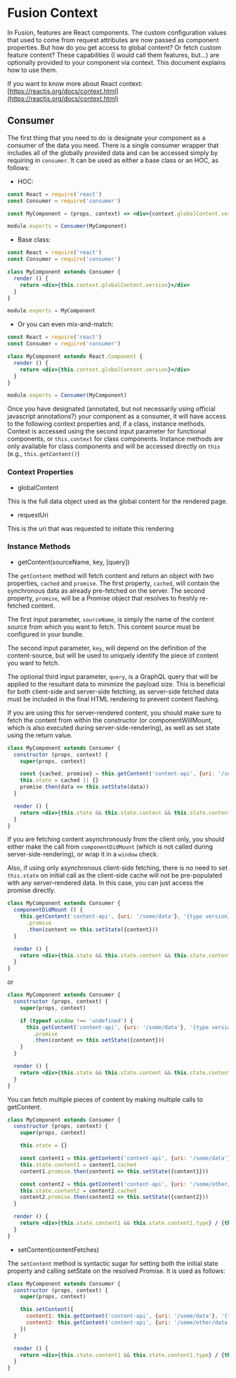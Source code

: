 # Fusion Context

In Fusion, features are React components. The custom configuration values that used to come from request attributes are now passed as component properties. But how do you get access to global content? Or fetch custom feature content? These capabilities (I would call them features, but...) are optionally provided to your component via context. This document explains how to use them.

If you want to know more about React context: [https://reactjs.org/docs/context.html](https://reactjs.org/docs/context.html)

## Consumer

The first thing that you need to do is designate your component as a consumer of the data you need. There is a single consumer wrapper that includes all of the globally provided data and can be accessed simply by requiring in `consumer`. It can be used as either a base class or an HOC, as follows:

-   HOC:

```jsx
const React = require('react')
const Consumer = require('consumer')

const MyComponent = (props, context) => <div>{context.globalContent.version}</div>

module.exports = Consumer(MyComponent)
```

-   Base class:

```jsx
const React = require('react')
const Consumer = require('consumer')

class MyComponent extends Consumer {
  render () {
    return <div>{this.context.globalContent.version}</div>
  }
}

module.exports = MyComponent
```

-   Or you can even mix-and-match:

```jsx
const React = require('react')
const Consumer = require('consumer')

class MyComponent extends React.Component {
  render () {
    return <div>{this.context.globalContent.version}</div>
  }
}

module.exports = Consumer(MyComponent)
```

Once you have designated (annotated, but not necessarily using official javascript annotations?) your component as a consumer, it will have access to the following context properties and, if a class, instance methods. Context is accessed using the second input parameter for functional components, or `this.context` for class components. Instance methods are only available for class components and will be accessed directly on `this` (e.g., `this.getContent()`)

### Context Properties

-   globalContent

This is the full data object used as the global content for the rendered page.

-   requestUri

This is the uri that was requested to initiate this rendering

### Instance Methods

-   getContent(sourceName, key, [query])

The `getContent` method will fetch content and return an object with two properties, `cached` and `promise`. The first property, `cached`, will contain the synchronous data as already pre-fetched on the server. The second property, `promise`, will be a Promise object that resolves to freshly re-fetched content.

The first input parameter, `sourceName`, is simply the name of the content source from which you want to fetch. This content source must be configured in your bundle.

The second input parameter, `key`, will depend on the definition of the content-source, but will be used to uniquely identify the piece of content you want to fetch.

The optional third input parameter, `query`, is a GraphQL query that will be applied to the resultant data to minimize the payload size. This is beneficial for both client-side and server-side fetching, as server-side fetched data must be included in the final HTML rendering to prevent content flashing.

If you are using this for server-rendered content, you should make sure to fetch the content from within the constructor (or componentWillMount, which is also executed during server-side-rendering), as well as set state using the return value.

```jsx
class MyComponent extends Consumer {
  constructor (props, context) {
    super(props, context)

    const {cached, promise} = this.getContent('content-api', {uri: '/some/data'}, '{type version}')
    this.state = cached || {}
    promise.then(data => this.setState(data))
  }

  render () {
    return <div>{this.state && this.state.content && this.state.content.type}</div>
  }
}
```

If you are fetching content asynchronously from the client only, you should either make the call from `componentDidMount` (which is not called during server-side-rendering), or wrap it in a `window` check.

Also, if using only asynchronous client-side fetching, there is no need to set `this.state` on initial call as the client-side cache will not be pre-populated with any server-rendered data. In this case, you can just access the promise directly.

```jsx
class MyComponent extends Consumer {
  componentDidMount () {
    this.getContent('content-api', {uri: '/some/data'}, '{type version}')
      .promise
      .then(content => this.setState({content}))
  }

  render () {
    return <div>{this.state && this.state.content && this.state.content.type}</div>
  }
}
```

or

```jsx
class MyComponent extends Consumer {
  constructor (props, context) {
    super(props, context)

    if (typeof window !== 'undefined') {
      this.getContent('content-api', {uri: '/some/data'}, '{type version}')
        .promise
        .then(content => this.setState({content}))
    }
  }

  render () {
    return <div>{this.state && this.state.content && this.state.content.type}</div>
  }
}
```

You can fetch multiple pieces of content by making multiple calls to getContent.

```jsx
class MyComponent extends Consumer {
  constructor (props, context) {
    super(props, context)

    this.state = {}

    const content1 = this.getContent('content-api', {uri: '/some/data'}, '{type version}')
    this.state.content1 = content1.cached
    content1.promise.then(content1 => this.setState({content1}))

    const content2 = this.getContent('content-api', {uri: '/some/other/data'}, '{type version}')
    this.state.content2 = content2.cached
    content2.promise.then(content2 => this.setState({content2}))
  }

  render () {
    return <div>{this.state.content1 && this.state.content1.type} / {this.state.content2 && this.state.content2.type}</div>
  }
}
```

-   setContent(contentFetches)

The `setContent` method is syntactic sugar for setting both the initial state property and calling setState on the resolved Promise. It is used as follows:

```jsx
class MyComponent extends Consumer {
  constructor (props, context) {
    super(props, context)

    this.setContent({
      content1: this.getContent('content-api', {uri: '/some/data'}, '{type version}'),
      content2: this.getContent('content-api', {uri: '/some/other/data'}, '{type version}')
    })
  }

  render () {
    return <div>{this.state.content1 && this.state.content1.type} / {this.state.content2 && this.state.content2.type}</div>
  }
}
```
